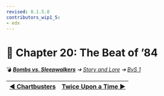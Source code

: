 ```yaml
---
revised: 0.1.5.8
contributors_wip1_5:
- edx
---
```


# 📄 Chapter 20: The Beat of ’84

💣 ***[Bombs vs. Sleepwalkers](/README.md)** ➔ [Story and Lore](/story/readme.md) ➔ [BvS 1](/story/bvs1/readme.md)*

| [◀️ Chartbusters](/story/bvs1/19_chartbusters.md) | [Twice Upon a Time ▶️](/story/bvs1/21_twice_upon_a_time.md) |
| --: | :-- |
